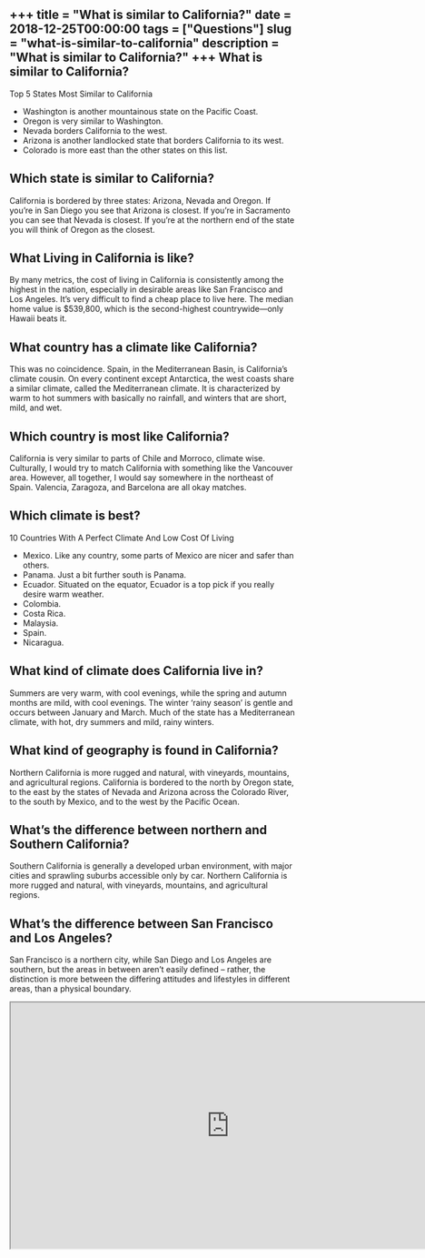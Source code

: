 +++
title = "What is similar to California?"
date = 2018-12-25T00:00:00
tags = ["Questions"]
slug = "what-is-similar-to-california"
description = "What is similar to California?"
+++
What is similar to California?
------------------------------

Top 5 States Most Similar to California

- Washington is another mountainous state on the Pacific Coast.
- Oregon is very similar to Washington.
- Nevada borders California to the west.
- Arizona is another landlocked state that borders California to its west.
- Colorado is more east than the other states on this list.

Which state is similar to California?
-------------------------------------

California is bordered by three states: Arizona, Nevada and Oregon. If you’re in San Diego you see that Arizona is closest. If you’re in Sacramento you can see that Nevada is closest. If you’re at the northern end of the state you will think of Oregon as the closest.

What Living in California is like?
----------------------------------

By many metrics, the cost of living in California is consistently among the highest in the nation, especially in desirable areas like San Francisco and Los Angeles. It’s very difficult to find a cheap place to live here. The median home value is $539,800, which is the second-highest countrywide—only Hawaii beats it.

What country has a climate like California?
-------------------------------------------

This was no coincidence. Spain, in the Mediterranean Basin, is California’s climate cousin. On every continent except Antarctica, the west coasts share a similar climate, called the Mediterranean climate. It is characterized by warm to hot summers with basically no rainfall, and winters that are short, mild, and wet.

Which country is most like California?
--------------------------------------

California is very similar to parts of Chile and Morroco, climate wise. Culturally, I would try to match California with something like the Vancouver area. However, all together, I would say somewhere in the northeast of Spain. Valencia, Zaragoza, and Barcelona are all okay matches.

Which climate is best?
----------------------

10 Countries With A Perfect Climate And Low Cost Of Living

- Mexico. Like any country, some parts of Mexico are nicer and safer than others.
- Panama. Just a bit further south is Panama.
- Ecuador. Situated on the equator, Ecuador is a top pick if you really desire warm weather.
- Colombia.
- Costa Rica.
- Malaysia.
- Spain.
- Nicaragua.

What kind of climate does California live in?
---------------------------------------------

Summers are very warm, with cool evenings, while the spring and autumn months are mild, with cool evenings. The winter ‘rainy season’ is gentle and occurs between January and March. Much of the state has a Mediterranean climate, with hot, dry summers and mild, rainy winters.

What kind of geography is found in California?
----------------------------------------------

Northern California is more rugged and natural, with vineyards, mountains, and agricultural regions. California is bordered to the north by Oregon state, to the east by the states of Nevada and Arizona across the Colorado River, to the south by Mexico, and to the west by the Pacific Ocean.

What’s the difference between northern and Southern California?
---------------------------------------------------------------

Southern California is generally a developed urban environment, with major cities and sprawling suburbs accessible only by car. Northern California is more rugged and natural, with vineyards, mountains, and agricultural regions.

What’s the difference between San Francisco and Los Angeles?
------------------------------------------------------------

San Francisco is a northern city, while San Diego and Los Angeles are southern, but the areas in between aren’t easily defined – rather, the distinction is more between the differing attitudes and lifestyles in different areas, than a physical boundary.

<iframe allow="accelerometer; autoplay; clipboard-write; encrypted-media; gyroscope; picture-in-picture" allowfullscreen="" class="__youtube_prefs__  epyt-is-override  no-lazyload" data-no-lazy="1" data-origheight="433" data-origwidth="770" data-skipgform_ajax_framebjll="" height="433" id="_ytid_43912" loading="lazy" src="https://www.youtube.com/embed/eA8ZIURhigs?enablejsapi=1&autoplay=0&cc_load_policy=0&cc_lang_pref=&iv_load_policy=1&loop=0&modestbranding=0&rel=1&fs=1&playsinline=0&autohide=2&theme=dark&color=red&controls=1&" title="YouTube player" width="770"></iframe>